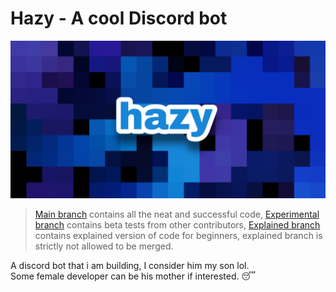 # Hazy - A cool Discord bot
![Banner image](/images/hazy.png)

> [Main branch](https://github.com/Nit-nit/hazy/tree/main) contains all the neat and successful code, 
[Experimental branch](https://github.com/Nit-nit/hazy/tree/Experimental) contains beta tests from other contributors,
[Explained branch](https://github.com/Nit-nit/hazy/tree/Explained) contains explained version of code for beginners, explained branch is strictly not allowed to be merged.

A discord bot that i am building, I consider him my son lol.<br>
Some female developer can be his mother if interested. 😴
